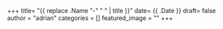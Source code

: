 +++
title= "{{ replace .Name "-" " " | title }}"
date= {{ .Date }}
draft= false
author = "adrian"
categories = []
featured_image = ""
+++


